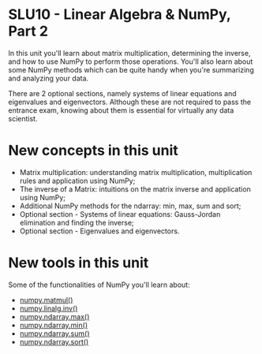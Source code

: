 # SLU10 - Linear Algebra & NumPy, Part 2

In this unit you'll learn about matrix multiplication, determining the inverse, and how to use NumPy to perform those operations. You'll also learn about some NumPy methods which can be quite handy when you're summarizing and analyzing your data.

There are 2 optional sections, namely systems of linear equations and eigenvalues and eigenvectors. Although these are not required to pass the entrance exam, knowing about them is essential for virtually any data scientist.

# New concepts in this unit
- Matrix multiplication: understanding matrix multiplication, multiplication rules and application using NumPy;
- The inverse of a Matrix: intuitions on the matrix inverse and application using NumPy;
- Additional NumPy methods for the ndarray: min, max, sum and sort;
- Optional section - Systems of linear equations: Gauss-Jordan elimination and finding the inverse;
- Optional section - Eigenvalues and eigenvectors.

# New tools in this unit
Some of the functionalities of NumPy you'll learn about:
- [numpy.matmul()](https://numpy.org/doc/1.18/reference/generated/numpy.matmul.html)
- [numpy.linalg.inv()](https://numpy.org/doc/1.18/reference/generated/numpy.linalg.inv.html)
- [numpy.ndarray.max()](https://numpy.org/doc/1.18/reference/generated/numpy.ndarray.max.html)
- [numpy.ndarray.min()](https://numpy.org/doc/1.18/reference/generated/numpy.ndarray.min.html)
- [numpy.ndarray.sum()](https://numpy.org/doc/1.18/reference/generated/numpy.ndarray.sum.html)
- [numpy.ndarray.sort()](https://numpy.org/doc/1.18/reference/generated/numpy.ndarray.sort.html)
